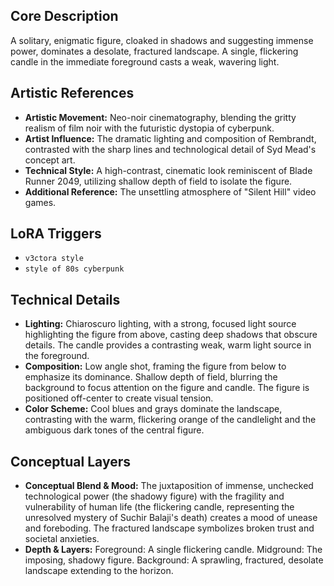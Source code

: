 ## Core Description

A solitary, enigmatic figure, cloaked in shadows and suggesting immense power, dominates a desolate, fractured landscape.  A single, flickering candle in the immediate foreground casts a weak, wavering light.

## Artistic References

* **Artistic Movement:**  Neo-noir cinematography, blending the gritty realism of film noir with the futuristic dystopia of cyberpunk.
* **Artist Influence:**  The dramatic lighting and composition of Rembrandt, contrasted with the sharp lines and technological detail of Syd Mead's concept art.
* **Technical Style:**  A high-contrast, cinematic look reminiscent of Blade Runner 2049, utilizing shallow depth of field to isolate the figure.
* **Additional Reference:**  The unsettling atmosphere of "Silent Hill" video games.


## LoRA Triggers

* `v3ctora style`
* `style of 80s cyberpunk`


## Technical Details

* **Lighting:**  Chiaroscuro lighting, with a strong, focused light source highlighting the figure from above, casting deep shadows that obscure details. The candle provides a contrasting weak, warm light source in the foreground.
* **Composition:**  Low angle shot, framing the figure from below to emphasize its dominance. Shallow depth of field, blurring the background to focus attention on the figure and candle.  The figure is positioned off-center to create visual tension.
* **Color Scheme:**  Cool blues and grays dominate the landscape, contrasting with the warm, flickering orange of the candlelight and the ambiguous dark tones of the central figure.


## Conceptual Layers

* **Conceptual Blend & Mood:**  The juxtaposition of immense, unchecked technological power (the shadowy figure) with the fragility and vulnerability of human life (the flickering candle, representing the unresolved mystery of Suchir Balaji's death) creates a mood of unease and foreboding. The fractured landscape symbolizes broken trust and societal anxieties.
* **Depth & Layers:**  Foreground:  A single flickering candle. Midground: The imposing, shadowy figure. Background: A sprawling, fractured, desolate landscape extending to the horizon.
